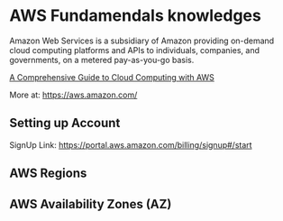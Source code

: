 # AWS Fundamendals knowledges
Amazon Web Services is a subsidiary of Amazon providing on-demand cloud computing platforms and APIs to individuals, companies, and governments, on a metered pay-as-you-go basis. <br>

[A Comprehensive Guide to Cloud Computing with AWS](https://medium.com/javascript-in-plain-english/a-comprehensive-guide-to-cloud-computing-with-aws-9904fd3d99fc?sk=6a386b2141885f834b8fd551cef86817)

More at: https://aws.amazon.com/

## Setting up Account
SignUp Link: https://portal.aws.amazon.com/billing/signup#/start

## AWS Regions


## AWS Availability Zones (AZ)

